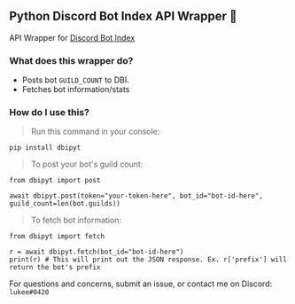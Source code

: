 ## Python Discord Bot Index API Wrapper 🎉
API Wrapper for [Discord Bot Index](https://discordbotindex.com)


### What does this wrapper do?
- Posts bot `GUILD_COUNT` to DBI.
- Fetches bot information/stats

### How do I use this?

> Run this command in your console:
```
pip install dbipyt
```

> To post your bot's guild count:
```
from dbipyt import post

await dbipyt.post(token="your-token-here", bot_id="bot-id-here", guild_count=len(bot.guilds))
```

> To fetch bot information:
```
from dbipyt import fetch

r = await dbipyt.fetch(bot_id="bot-id-here")
print(r) # This will print out the JSON response. Ex. r['prefix'] will return the bot's prefix
```


For questions and concerns, submit an issue, or contact me on Discord: `lukee#0420`
